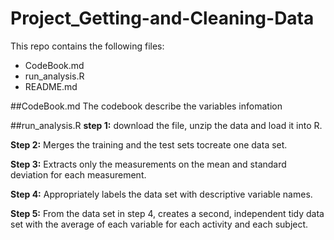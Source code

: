 # Project_Getting-and-Cleaning-Data
This repo contains the following files:
* CodeBook.md
* run_analysis.R
* README.md

##CodeBook.md
The codebook describe the variables infomation

##run_analysis.R
**step 1:** download the file, unzip the data and load it into R.   

**Step 2:** Merges the training and the test sets tocreate one data set.   

**Step 3:** Extracts only the measurements on the mean and standard deviation for each measurement.   

**Step 4:** Appropriately labels the data set with descriptive variable names.    

**Step 5:** From the data set in step 4, creates a second, independent tidy data set with the average of each variable for each activity and each subject.
